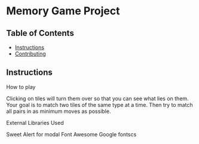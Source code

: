 # Memory Game Project

## Table of Contents

* [Instructions](#instructions)
* [Contributing](#contributing)

## Instructions

How to play

Clicking on tiles will turn them over so that you can see what lies on them.
Your goal is to match two tiles of the same type at a time.
Then try to match all pairs in as minimum moves as possible.

External Libraries Used

Sweet Alert for modal
Font Awesome
Google fontscs
